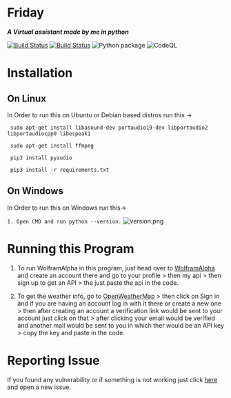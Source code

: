 # **Friday**
**_A Virtual assistant made by me in python_**

[![Build Status](https://travis-ci.com/Krrishdhaneja/Friday.svg?branch=master)](https://travis-ci.com/Krrishdhaneja/Friday)
[![Build Status](https://dev.azure.com/krrish21march/krrish21march/_apis/build/status/Krrishdhaneja.Friday%20(1)?branchName=master)](https://dev.azure.com/krrish21march/krrish21march/_build/latest?definitionId=3&branchName=master)
![Python package](https://github.com/Krrishdhaneja/Friday/workflows/Python%20package/badge.svg)
![CodeQL](https://github.com/Krrishdhaneja/Friday/workflows/CodeQL/badge.svg)

# **Installation**

## **On Linux**
In Order to run this on Ubuntu or Debian based distros run this ->

     sudo apt-get install libasound-dev portaudio19-dev libportaudio2 libportaudiocpp0 libespeak1
   
     sudo apt-get install ffmpeg 
   
     pip3 install pyaudio
   
     pip3 install -r requirements.txt
   

## **On Windows**
In Order to run this on Windows run this->

 `1. Open CMD and run python --version.`
   ![version.png](D:\version.png)


# **Running this Program**
 1. To run WolframAlpha in this program, just head over to [WolframAlpha](https://wolframalpha.com) and create an account there and go to your profile > then my api > then sign up to get an API > the just paste the api in the code.

 2. To get the weather info, go to [OpenWeatherMap](https://openweathermap.org) > then click on Sign in and if you are having an account log in with it there or create a new one > then after creating an account a verification link would be sent to your account just click on that > after clicking your email would be verified and another mail would be sent to you in which ther would be an API key > copy the key and paste in the code.
 
# **Reporting Issue**
 If you found any vulnerability or if something is not working just click [here](https://github.com/Krrishdhaneja/Friday/issues) and open a new issue.

